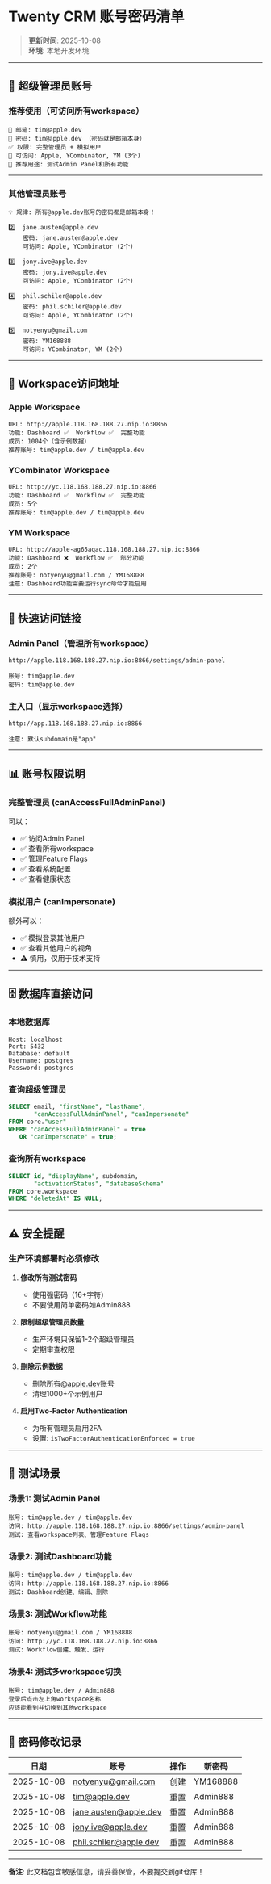 # Twenty CRM 账号密码清单

> **更新时间**: 2025-10-08  
> **环境**: 本地开发环境

---

## 🔑 超级管理员账号

### 推荐使用（可访问所有workspace）

```
📧 邮箱: tim@apple.dev
🔐 密码: tim@apple.dev （密码就是邮箱本身）
✅ 权限: 完整管理员 + 模拟用户
🏢 可访问: Apple, YCombinator, YM (3个)
🎯 推荐用途: 测试Admin Panel和所有功能
```

---

### 其他管理员账号

```
💡 规律: 所有@apple.dev账号的密码都是邮箱本身！

2️⃣  jane.austen@apple.dev
    密码: jane.austen@apple.dev
    可访问: Apple, YCombinator (2个)
    
3️⃣  jony.ive@apple.dev
    密码: jony.ive@apple.dev
    可访问: Apple, YCombinator (2个)
    
4️⃣  phil.schiler@apple.dev
    密码: phil.schiler@apple.dev
    可访问: Apple, YCombinator (2个)
    
5️⃣  notyenyu@gmail.com
    密码: YM168888
    可访问: YCombinator, YM (2个)
```

---

## 🏢 Workspace访问地址

### Apple Workspace
```
URL: http://apple.118.168.188.27.nip.io:8866
功能: Dashboard ✅  Workflow ✅  完整功能
成员: 1004个（含示例数据）
推荐账号: tim@apple.dev / tim@apple.dev
```

### YCombinator Workspace
```
URL: http://yc.118.168.188.27.nip.io:8866
功能: Dashboard ✅  Workflow ✅  完整功能
成员: 5个
推荐账号: tim@apple.dev / tim@apple.dev
```

### YM Workspace
```
URL: http://apple-ag65aqac.118.168.188.27.nip.io:8866
功能: Dashboard ❌  Workflow ✅  部分功能
成员: 2个
推荐账号: notyenyu@gmail.com / YM168888
注意: Dashboard功能需要运行sync命令才能启用
```

---

## 🎯 快速访问链接

### Admin Panel（管理所有workspace）
```
http://apple.118.168.188.27.nip.io:8866/settings/admin-panel

账号: tim@apple.dev
密码: tim@apple.dev
```

### 主入口（显示workspace选择）
```
http://app.118.168.188.27.nip.io:8866

注意: 默认subdomain是"app"
```

---

## 📊 账号权限说明

### 完整管理员 (canAccessFullAdminPanel)
可以：
- ✅ 访问Admin Panel
- ✅ 查看所有workspace
- ✅ 管理Feature Flags
- ✅ 查看系统配置
- ✅ 查看健康状态

### 模拟用户 (canImpersonate)
额外可以：
- ✅ 模拟登录其他用户
- ✅ 查看其他用户的视角
- ⚠️  慎用，仅用于技术支持

---

## 🗄️ 数据库直接访问

### 本地数据库
```
Host: localhost
Port: 5432
Database: default
Username: postgres
Password: postgres
```

### 查询超级管理员
```sql
SELECT email, "firstName", "lastName", 
       "canAccessFullAdminPanel", "canImpersonate"
FROM core."user"
WHERE "canAccessFullAdminPanel" = true 
   OR "canImpersonate" = true;
```

### 查询所有workspace
```sql
SELECT id, "displayName", subdomain, 
       "activationStatus", "databaseSchema"
FROM core.workspace
WHERE "deletedAt" IS NULL;
```

---

## ⚠️  安全提醒

### 生产环境部署时必须修改

1. **修改所有测试密码**
   - 使用强密码（16+字符）
   - 不要使用简单密码如Admin888

2. **限制超级管理员数量**
   - 生产环境只保留1-2个超级管理员
   - 定期审查权限

3. **删除示例数据**
   - 删除所有@apple.dev账号
   - 清理1000+个示例用户

4. **启用Two-Factor Authentication**
   - 为所有管理员启用2FA
   - 设置: `isTwoFactorAuthenticationEnforced = true`

---

## 🧪 测试场景

### 场景1: 测试Admin Panel
```
账号: tim@apple.dev / tim@apple.dev
访问: http://apple.118.168.188.27.nip.io:8866/settings/admin-panel
测试: 查看workspace列表、管理Feature Flags
```

### 场景2: 测试Dashboard功能
```
账号: tim@apple.dev / tim@apple.dev
访问: http://apple.118.168.188.27.nip.io:8866
测试: Dashboard创建、编辑、删除
```

### 场景3: 测试Workflow功能
```
账号: notyenyu@gmail.com / YM168888
访问: http://yc.118.168.188.27.nip.io:8866
测试: Workflow创建、触发、运行
```

### 场景4: 测试多workspace切换
```
账号: tim@apple.dev / Admin888
登录后点击左上角workspace名称
应该能看到并切换到其他workspace
```

---

## 📝 密码修改记录

| 日期 | 账号 | 操作 | 新密码 |
|------|------|------|--------|
| 2025-10-08 | notyenyu@gmail.com | 创建 | YM168888 |
| 2025-10-08 | tim@apple.dev | 重置 | Admin888 |
| 2025-10-08 | jane.austen@apple.dev | 重置 | Admin888 |
| 2025-10-08 | jony.ive@apple.dev | 重置 | Admin888 |
| 2025-10-08 | phil.schiler@apple.dev | 重置 | Admin888 |

---

**备注**: 此文档包含敏感信息，请妥善保管，不要提交到git仓库！

